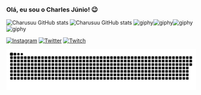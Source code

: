 ### Olá, eu sou o Charles Júnio! 😉

![Charusuu GitHub stats](https://github-readme-stats.vercel.app/api?username=charusuu&show_icons=true&theme=radical)
![Charusuu GitHub stats](https://github-readme-stats.vercel.app/api/top-langs/?username=charusuu&theme=blue-green)
![giphy](https://github.com/charusuu/charusuu/assets/165962786/062ae23c-2a81-4c7a-9e4e-59f72f65ca58)![giphy](https://github.com/charusuu/charusuu/assets/165962786/062ae23c-2a81-4c7a-9e4e-59f72f65ca58)![giphy](https://github.com/charusuu/charusuu/assets/165962786/062ae23c-2a81-4c7a-9e4e-59f72f65ca58)![giphy](https://github.com/charusuu/charusuu/assets/165962786/062ae23c-2a81-4c7a-9e4e-59f72f65ca58)

[![Instagram](https://img.shields.io/badge/Instagram-E4405F?style=for-the-badge&logo=instagram&logoColor=white)](https://www.instagram.com/charlless_jr/)
[![Twitter](https://img.shields.io/badge/Twitter-1DA1F2?style=for-the-badge&logo=twitter&logoColor=white)](https://twitter.com/charusuu)
[![Twitch](https://img.shields.io/badge/Twitch-9146FF?style=for-the-badge&logo=twitch&logoColor=white)](https://www.twitch.tv/charleszzard)


<picture>
  <source media="(prefers-color-scheme: dark)" srcset="https://raw.githubusercontent.com/charusuu/charusuu/output/github-contribution-grid-snake-dark.svg">
  <source media="(prefers-color-scheme: light)" srcset="https://raw.githubusercontent.com/charusuu/charusuu/output/github-contribution-grid-snake-dark.svg">
  <img alt="github contribution grid snake animation" src="https://raw.githubusercontent.com/charusuu/charusuu/output/github-contribution-grid-snake.svg">
</picture>
<br><br>
